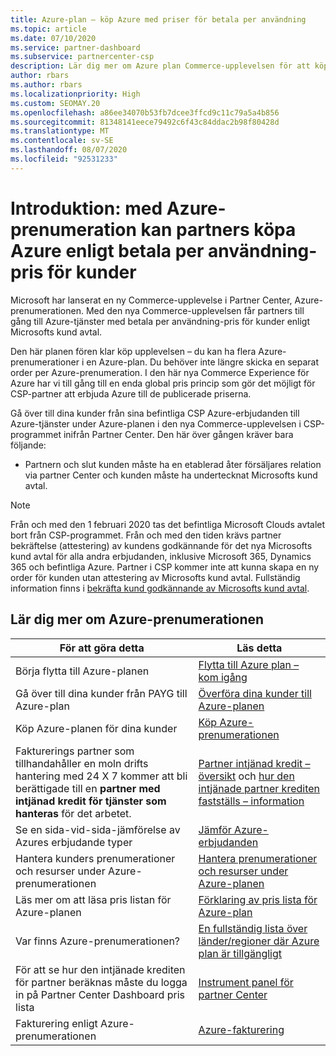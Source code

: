 ```yaml
---
title: Azure-plan – köp Azure med priser för betala per användning
ms.topic: article
ms.date: 07/10/2020
ms.service: partner-dashboard
ms.subservice: partnercenter-csp
description: Lär dig mer om Azure plan Commerce-upplevelsen för att köpa Azure-tjänster enligt priser enligt principen betala per användning för kunder. Läs även om nya säkerhets krav.
author: rbars
ms.author: rbars
ms.localizationpriority: High
ms.custom: SEOMAY.20
ms.openlocfilehash: a86ee34070b53fb7dcee3ffcd9c11c79a5a4b856
ms.sourcegitcommit: 81348141eece79492c6f43c84ddac2b98f80428d
ms.translationtype: MT
ms.contentlocale: sv-SE
ms.lasthandoff: 08/07/2020
ms.locfileid: "92531233"
---
```

# <a name="introduction-azure-plan-lets-partners-buy-azure-at-pay-as-you-go-rates-for-customers"></a>Introduktion: med Azure-prenumeration kan partners köpa Azure enligt betala per användning-pris för kunder

Microsoft har lanserat en ny Commerce-upplevelse i Partner Center, Azure-prenumerationen.  Med den nya Commerce-upplevelsen får partners till gång till Azure-tjänster med betala per användning-pris för kunder enligt Microsofts kund avtal.

Den här planen fören klar köp upplevelsen – du kan ha flera Azure-prenumerationer i en Azure-plan. Du behöver inte längre skicka en separat order per Azure-prenumeration. I den här nya Commerce Experience för Azure har vi till gång till en enda global pris princip som gör det möjligt för CSP-partner att erbjuda Azure till de publicerade priserna.

Gå över till dina kunder från sina befintliga CSP Azure-erbjudanden till Azure-tjänster under Azure-planen i den nya Commerce-upplevelsen i CSP-programmet inifrån Partner Center. Den här över gången kräver bara följande:

- Partnern och slut kunden måste ha en etablerad åter försäljares relation via partner Center och kunden måste ha undertecknat Microsofts kund avtal.

>[!Note]
>Från och med den 1 februari 2020 tas det befintliga Microsoft Clouds avtalet bort från CSP-programmet. Från och med den tiden krävs partner bekräftelse (attestering) av kundens godkännande för det nya Microsofts kund avtal för alla andra erbjudanden, inklusive Microsoft 365, Dynamics 365 och befintliga Azure. Partner i CSP kommer inte att kunna skapa en ny order för kunden utan attestering av Microsofts kund avtal. Fullständig information finns i [bekräfta kund godkännande av Microsofts kund avtal](confirm-customer-agreement.md).


## <a name="learn-about-the-azure-plan"></a>Lär dig mer om Azure-prenumerationen

|**För att göra detta**   |**Läs detta**   |
|------------------|---------------------|
|Börja flytta till Azure-planen|[Flytta till Azure plan – kom igång](azure-plan-get-started.md)
|Gå över till dina kunder från PAYG till Azure-plan|[Överföra dina kunder till Azure-planen](azure-plan-transition.md)|
|Köp Azure-planen för dina kunder|[Köp Azure-prenumerationen](purchase-azure-plan.md)|
|Fakturerings partner som tillhandahåller en moln drifts hantering med 24 X 7 kommer att bli berättigade till en **partner med intjänad kredit för tjänster som hanteras** för det arbetet.|[Partner intjänad kredit – översikt](partner-earned-credit.md) och [hur den intjänade partner krediten fastställs – information](partner-earned-credit-explanation.md)|
|Se en sida-vid-sida-jämförelse av Azures erbjudande typer|[Jämför Azure-erbjudanden](compare-azure-offers.md)|
|Hantera kunders prenumerationer och resurser under Azure-prenumerationen|[Hantera prenumerationer och resurser under Azure-planen](azure-plan-manage.md)|
|Läs mer om att läsa pris listan för Azure-planen   |[Förklaring av pris lista för Azure-plan](azure-plan-price-list.md)|
|Var finns Azure-prenumerationen?|[En fullständig lista över länder/regioner där Azure plan är tillgängligt](https://query.prod.cms.rt.microsoft.com/cms/api/am/binary/RE3QN0x)
|För att se hur den intjänade krediten för partner beräknas måste du logga in på Partner Center Dashboard pris lista|[Instrument panel för partner Center](https://partner.microsoft.com/dashboard/home)|
|Fakturering enligt Azure-prenumerationen|[Azure-fakturering](azure-plan-billing.md)|
